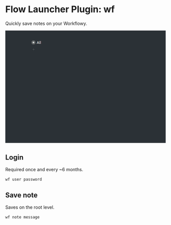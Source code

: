 # Flow Launcher Plugin: wf

Quickly save notes on your Workflowy.

![demo](./README/demo.gif)

## Login

Required once and every ~6 months.

```
wf user password
```

## Save note

Saves on the root level.

```
wf note message
```
